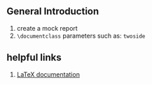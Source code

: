 ## General Introduction

1. create a mock report
2. `\documentclass` parameters such as: `twoside`

## helpful links

1. [LaTeX documentation](https://www.latex-project.org/help/documentation/#general-documentation)
